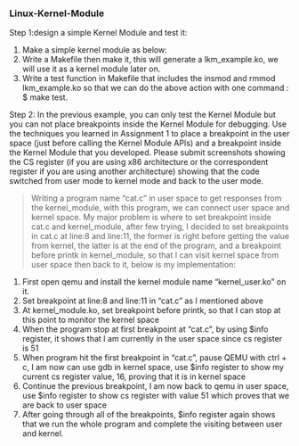 ### Linux-Kernel-Module<br>

Step 1:design a simple Kernel Module and test it:<br>
1. Make a simple kernel module as below:<br>
2. Write a Makefile then make it, this will generate a lkm_example.ko, we will use it as a kernel module later on.<br>
3. Write a test function in Makefile that includes the insmod and rmmod lkm_example.ko so that we can do the above action with one command : $ make test.<br>

Step 2: In the previous example, you can only test the Kernel Module but you can not place breakpoints inside the Kernel Module for debugging. Use the techniques you learned in Assignment 1 to place a breakpoint in the user space (just before calling the Kernel Module APIs) and a breakpoint inside the Kernel Module that you developed. Please submit screenshots showing the CS register (if you are using x86 architecture or the correspondent register if you are using another architecture) showing that the code switched from user mode to kernel mode and back to the user mode.<br>
> Writing a program name “cat.c” in user space to get responses from the kernel_module, with this program, we can connect user space and kernel space. My major problem is where to set breakpoint inside cat.c and kernel_module, after few trying, I decided to set breakpoints in cat.c at line:8 and line:11, the former is right before getting the value from kernel, the latter is at the end of the program, and a breakpoint before printk in kernel_module, so that I can visit kernel space from user space then back to it, below is my implementation:
1. First open qemu and install the kernel module name “kernel_user.ko” on it.<br>
2. Set breakpoint at line:8 and line:11 in “cat.c” as I mentioned above<br>
3. At kernel_module.ko, set breakpoint before printk, so that I can stop at this point to monitor the kernel space <br>
4. When the program stop at first breakpoint at “cat.c”, by using $info register, it shows that I am currently in the user space since cs register is 51<br>
5. When program hit the first breakpoint in “cat.c”, pause QEMU with ctrl + c, I am now can use gdb in kernel space, use $info register to show my current cs register value, 16, proving that it is in kernel space<br>
6. Continue the previous breakpoint, I am now back to qemu in user space, use $info register to show cs register with value 51 which proves that we are back to user space<br>
7. After going through all of the breakpoints, $info register again shows that we run the whole program and complete the visiting between user and kernel.<br>
